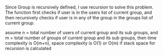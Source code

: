 Since Group is recursively defined, I use recursion to solve this problem. The function first checks if user is in the users list of current group, and then recursively checks if user is in any of the group in the groups list of current group.

assume n = total number of users of current group and its sub groups, and m = total number of groups of current group and its sub groups, then time complexity is O(m+n), space complexity is O(1) or O(m) if stack space for recursion is calculated